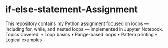 # if-else-statement-Assignment
This repository contains my Python assignment focused on loops — including for, while, and nested loops — implemented in Jupyter Notebook.  Topics Covered: • Loop basics • Range-based loops • Pattern printing • Logical examples
